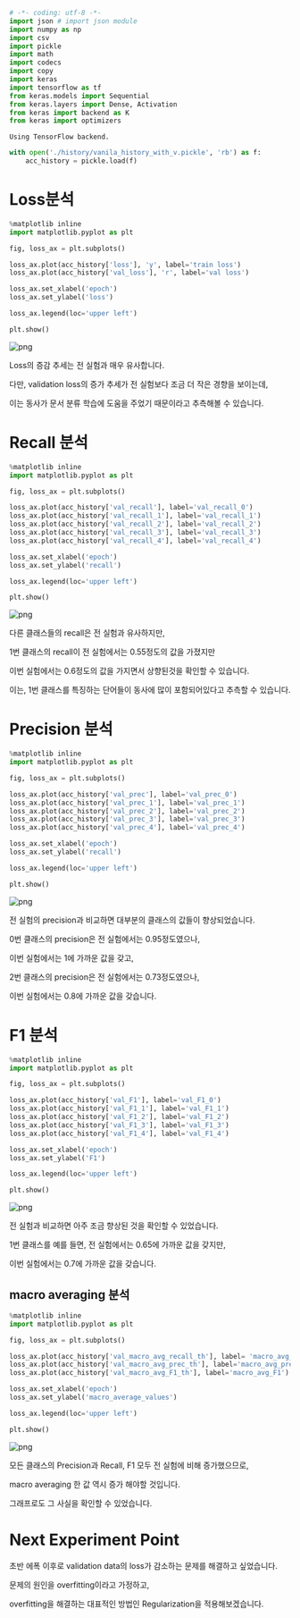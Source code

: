 ```python
# -*- coding: utf-8 -*-
import json # import json module
import numpy as np
import csv
import pickle
import math
import codecs
import copy
import keras
import tensorflow as tf
from keras.models import Sequential
from keras.layers import Dense, Activation
from keras import backend as K
from keras import optimizers
```

    Using TensorFlow backend.



```python
with open('./history/vanila_history_with_v.pickle', 'rb') as f:
    acc_history = pickle.load(f)
```

# Loss분석


```python
%matplotlib inline
import matplotlib.pyplot as plt

fig, loss_ax = plt.subplots()

loss_ax.plot(acc_history['loss'], 'y', label='train loss')
loss_ax.plot(acc_history['val_loss'], 'r', label='val loss')

loss_ax.set_xlabel('epoch')
loss_ax.set_ylabel('loss')

loss_ax.legend(loc='upper left')

plt.show()
```


![png](2_NLP_with_v_eval_files/2_NLP_with_v_eval_3_0.png)


Loss의 증감 추세는 전 실험과 매우 유사합니다.

다만, validation loss의 증가 추세가 전 실험보다 조금 더 작은 경향을 보이는데,

이는 동사가 문서 분류 학습에 도움을 주었기 때문이라고 추측해볼 수 있습니다.

# Recall 분석


```python
%matplotlib inline
import matplotlib.pyplot as plt

fig, loss_ax = plt.subplots()

loss_ax.plot(acc_history['val_recall'], label='val_recall_0')
loss_ax.plot(acc_history['val_recall_1'], label='val_recall_1')
loss_ax.plot(acc_history['val_recall_2'], label='val_recall_2')
loss_ax.plot(acc_history['val_recall_3'], label='val_recall_3')
loss_ax.plot(acc_history['val_recall_4'], label='val_recall_4')

loss_ax.set_xlabel('epoch')
loss_ax.set_ylabel('recall')

loss_ax.legend(loc='upper left')

plt.show()
```


![png](2_NLP_with_v_eval_files/2_NLP_with_v_eval_6_0.png)


다른 클래스들의 recall은 전 실험과 유사하지만, 

1번 클래스의 recall이 전 실험에서는 0.55정도의 값을 가졌지만

이번 실험에서는 0.6정도의 값을 가지면서 상향된것을 확인할 수 있습니다.

이는, 1번 클래스를 특징하는 단어들이 동사에 많이 포함되어있다고 추측할 수 있습니다.

# Precision 분석


```python
%matplotlib inline
import matplotlib.pyplot as plt

fig, loss_ax = plt.subplots()

loss_ax.plot(acc_history['val_prec'], label='val_prec_0')
loss_ax.plot(acc_history['val_prec_1'], label='val_prec_1')
loss_ax.plot(acc_history['val_prec_2'], label='val_prec_2')
loss_ax.plot(acc_history['val_prec_3'], label='val_prec_3')
loss_ax.plot(acc_history['val_prec_4'], label='val_prec_4')

loss_ax.set_xlabel('epoch')
loss_ax.set_ylabel('recall')

loss_ax.legend(loc='upper left')

plt.show()
```


![png](2_NLP_with_v_eval_files/2_NLP_with_v_eval_9_0.png)


전 실험의 precision과 비교하면 대부분의 클래스의 값들이 향상되었습니다.

0번 클래스의 precision은 전 실험에서는 0.95정도였으나, 

이번 실험에서는 1에 가까운 값을 갖고,

2번 클래스의 precision은 전 실험에서는 0.73정도였으나,

이번 실험에서는 0.8에 가까운 값을 갖습니다.

# F1 분석 


```python
%matplotlib inline
import matplotlib.pyplot as plt

fig, loss_ax = plt.subplots()

loss_ax.plot(acc_history['val_F1'], label='val_F1_0')
loss_ax.plot(acc_history['val_F1_1'], label='val_F1_1')
loss_ax.plot(acc_history['val_F1_2'], label='val_F1_2')
loss_ax.plot(acc_history['val_F1_3'], label='val_F1_3')
loss_ax.plot(acc_history['val_F1_4'], label='val_F1_4')

loss_ax.set_xlabel('epoch')
loss_ax.set_ylabel('F1')

loss_ax.legend(loc='upper left')

plt.show()
```


![png](2_NLP_with_v_eval_files/2_NLP_with_v_eval_12_0.png)


전 실험과 비교하면 아주 조금 향상된 것을 확인할 수 있었습니다.

1번 클래스를 예를 들면, 전 실험에서는 0.65에 가까운 값을 갖지만,

이번 실험에서는 0.7에 가까운 값을 갖습니다.

## macro averaging 분석 


```python
%matplotlib inline
import matplotlib.pyplot as plt

fig, loss_ax = plt.subplots()

loss_ax.plot(acc_history['val_macro_avg_recall_th'], label= 'macro_avg_recall')
loss_ax.plot(acc_history['val_macro_avg_prec_th'], label='macro_avg_prec')
loss_ax.plot(acc_history['val_macro_avg_F1_th'], label='macro_avg_F1')

loss_ax.set_xlabel('epoch')
loss_ax.set_ylabel('macro_average_values')

loss_ax.legend(loc='upper left')

plt.show()
```


![png](2_NLP_with_v_eval_files/2_NLP_with_v_eval_15_0.png)


모든 클래스의 Precision과 Recall, F1 모두 전 실험에 비해 증가했으므로,

macro averaging 한 값 역시 증가 해야할 것입니다.

그래프로도 그 사실을 확인할 수 있었습니다.

# Next Experiment Point 

초반 에폭 이후로 validation data의 loss가 감소하는 문제를 해결하고 싶었습니다.

문제의 원인을 overfitting이라고 가정하고,

overfitting을 해결하는 대표적인 방법인 Regularization을 적용해보겠습니다.
